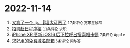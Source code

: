 # 2022-11-14

1. [又疯了一个 ip，🧱墙太可恶了](https://www.v2ex.com/t/895000) `17条评论` `宽带症候群`
1. [招聘赴日程序猿](https://www.v2ex.com/t/894991) `11条评论` `求职`
1. [iPhone XR 更新 iOS16 后下拉呼出搜索框卡顿](https://www.v2ex.com/t/894993) `7条评论` `Apple`
1. [求好用的免费域名邮箱](https://www.v2ex.com/t/894998) `6条评论` `问与答`
